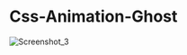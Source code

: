 # Css-Animation-Ghost
![Screenshot_3](https://github.com/Faruqdigital/Css-Animation-Ghost/assets/107166036/d9567008-b269-449a-8ad1-4e9f6a77e186)
